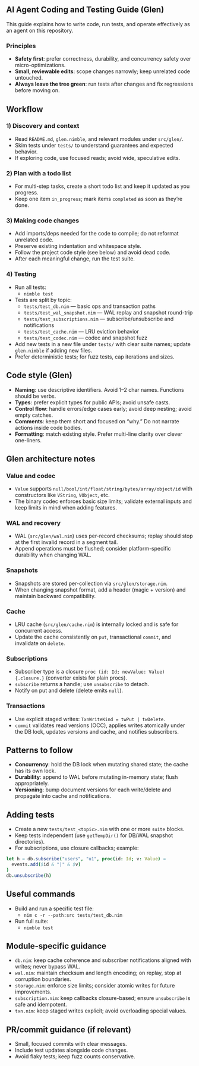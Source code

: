 ## AI Agent Coding and Testing Guide (Glen)

This guide explains how to write code, run tests, and operate effectively as an agent on this repository.

### Principles

- **Safety first**: prefer correctness, durability, and concurrency safety over micro-optimizations.
- **Small, reviewable edits**: scope changes narrowly; keep unrelated code untouched.
- **Always leave the tree green**: run tests after changes and fix regressions before moving on.

## Workflow

### 1) Discovery and context

- Read `README.md`, `glen.nimble`, and relevant modules under `src/glen/`.
- Skim tests under `tests/` to understand guarantees and expected behavior.
- If exploring code, use focused reads; avoid wide, speculative edits.

### 2) Plan with a todo list

- For multi-step tasks, create a short todo list and keep it updated as you progress.
- Keep one item `in_progress`; mark items `completed` as soon as they’re done.

### 3) Making code changes

- Add imports/deps needed for the code to compile; do not reformat unrelated code.
- Preserve existing indentation and whitespace style.
- Follow the project code style (see below) and avoid dead code.
- After each meaningful change, run the test suite.

### 4) Testing

- Run all tests:
  - `nimble test`
- Tests are split by topic:
  - `tests/test_db.nim` — basic ops and transaction paths
  - `tests/test_wal_snapshot.nim` — WAL replay and snapshot round-trip
  - `tests/test_subscriptions.nim` — subscribe/unsubscribe and notifications
  - `tests/test_cache.nim` — LRU eviction behavior
  - `tests/test_codec.nim` — codec and snapshot fuzz
- Add new tests in a new file under `tests/` with clear suite names; update `glen.nimble` if adding new files.
- Prefer deterministic tests; for fuzz tests, cap iterations and sizes.

## Code style (Glen)

- **Naming**: use descriptive identifiers. Avoid 1–2 char names. Functions should be verbs.
- **Types**: prefer explicit types for public APIs; avoid unsafe casts.
- **Control flow**: handle errors/edge cases early; avoid deep nesting; avoid empty catches.
- **Comments**: keep them short and focused on “why.” Do not narrate actions inside code bodies.
- **Formatting**: match existing style. Prefer multi-line clarity over clever one-liners.

## Glen architecture notes

### Value and codec

- `Value` supports `null/bool/int/float/string/bytes/array/object/id` with constructors like `VString`, `VObject`, etc.
- The binary codec enforces basic size limits; validate external inputs and keep limits in mind when adding features.

### WAL and recovery

- WAL (`src/glen/wal.nim`) uses per-record checksums; replay should stop at the first invalid record in a segment tail.
- Append operations must be flushed; consider platform-specific durability when changing WAL.

### Snapshots

- Snapshots are stored per-collection via `src/glen/storage.nim`.
- When changing snapshot format, add a header (magic + version) and maintain backward compatibility.

### Cache

- LRU cache (`src/glen/cache.nim`) is internally locked and is safe for concurrent access.
- Update the cache consistently on `put`, transactional `commit`, and invalidate on `delete`.

### Subscriptions

- Subscriber type is a closure `proc (id: Id; newValue: Value) {.closure.}` (converter exists for plain procs).
- `subscribe` returns a handle; use `unsubscribe` to detach.
- Notify on put and delete (delete emits `null`).

### Transactions

- Use explicit staged writes: `TxnWriteKind = twPut | twDelete`.
- `commit` validates read versions (OCC), applies writes atomically under the DB lock, updates versions and cache, and notifies subscribers.

## Patterns to follow

- **Concurrency**: hold the DB lock when mutating shared state; the cache has its own lock.
- **Durability**: append to WAL before mutating in-memory state; flush appropriately.
- **Versioning**: bump document versions for each write/delete and propagate into cache and notifications.

## Adding tests

- Create a new `tests/test_<topic>.nim` with one or more `suite` blocks.
- Keep tests independent (use `getTempDir()` for DB/WAL snapshot directories).
- For subscriptions, use closure callbacks; example:

```nim
let h = db.subscribe("users", "u1", proc(id: Id; v: Value) =
  events.add($id & "|" & $v)
)
db.unsubscribe(h)
```

## Useful commands

- Build and run a specific test file:
  - `nim c -r --path:src tests/test_db.nim`
- Run full suite:
  - `nimble test`

## Module-specific guidance

- `db.nim`: keep cache coherence and subscriber notifications aligned with writes; never bypass WAL.
- `wal.nim`: maintain checksum and length encoding; on replay, stop at corruption boundaries.
- `storage.nim`: enforce size limits; consider atomic writes for future improvements.
- `subscription.nim`: keep callbacks closure-based; ensure `unsubscribe` is safe and idempotent.
- `txn.nim`: keep staged writes explicit; avoid overloading special values.

## PR/commit guidance (if relevant)

- Small, focused commits with clear messages.
- Include test updates alongside code changes.
- Avoid flaky tests; keep fuzz counts conservative.


